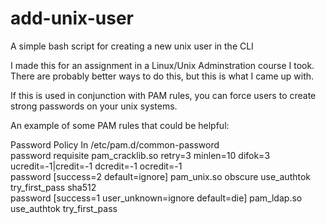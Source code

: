 # add-unix-user
A simple bash script for creating a new unix user in the CLI

I made this for an assignment in a Linux/Unix Adminstration course I took. There are probably better ways to do this, but this is what I came up with.

If this is used in conjunction with PAM rules, you can force users to create strong passwords on your unix systems.

An example of some PAM rules that could be helpful:

Password Policy In /etc/pam.d/common-password<br />
password	requisite	pam_cracklib.so retry=3 minlen=10 difok=3 ucredit=-1|credit=-1 dcredit=-1 ocredit=-1<br />
password	[success=2 default=ignore]	pam_unix.so obscure use_authtok try_first_pass sha512<br />
password	[success=1 user_unknown=ignore default=die]	pam_ldap.so use_authtok try_first_pass<br />
